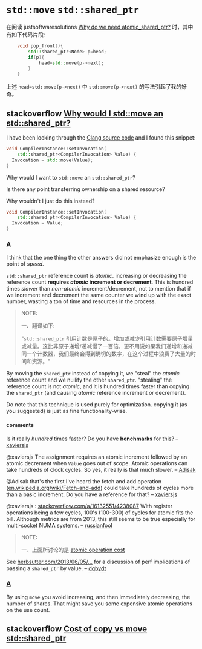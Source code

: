 # `std::move` `std::shared_ptr`

在阅读 justsoftwaresolutions [Why do we need atomic_shared_ptr?](https://www.justsoftwaresolutions.co.uk/threading/why-do-we-need-atomic_shared_ptr.html) 时，其中有如下代码片段:

```C++
    void pop_front(){
        std::shared_ptr<Node> p=head;
        if(p){
            head=std::move(p->next);
        }
    }
```

上述 `head=std::move(p->next)` 中 `std::move(p->next)` 的写法引起了我的好奇。



## stackoverflow [Why would I std::move an std::shared_ptr?](https://stackoverflow.com/questions/41871115/why-would-i-stdmove-an-stdshared-ptr)

I have been looking through the [Clang source code](https://clang.llvm.org/doxygen/CompilerInstance_8cpp_source.html#l00069) and I found this snippet:

```cpp
void CompilerInstance::setInvocation(
    std::shared_ptr<CompilerInvocation> Value) {
  Invocation = std::move(Value);
}
```

Why would I want to `std::move` an `std::shared_ptr`?

Is there any point transferring ownership on a shared resource?

Why wouldn't I just do this instead?

```cpp
void CompilerInstance::setInvocation(
    std::shared_ptr<CompilerInvocation> Value) {
  Invocation = Value;
}
```



### [A](https://stackoverflow.com/a/41874953/10173843)

I think that the one thing the other answers did not emphasize enough is the point of *speed*.

`std::shared_ptr` reference count is *atomic*. increasing or decreasing the reference count **requires *atomic* increment or decrement**. This is hundred times *slower* than *non-atomic* increment/decrement, not to mention that if we increment and decrement the same counter we wind up with the exact number, wasting a ton of time and resources in the process.

> NOTE:
>
> 一、翻译如下:
>
> "`std::shared_ptr` 引用计数是原子的。增加或减少引用计数需要原子增量或减量。这比非原子递增/递减慢了一百倍，更不用说如果我们递增和递减同一个计数器，我们最终会得到确切的数字，在这个过程中浪费了大量的时间和资源。"

By moving the `shared_ptr` instead of copying it, we "steal" the *atomic* reference count and we nullify the other `shared_ptr`. "stealing" the reference count is not *atomic*, and it is hundred times faster than copying the `shared_ptr` (and causing *atomic* reference increment or decrement).

Do note that this technique is used purely for optimization. copying it (as you suggested) is just as fine functionality-wise.



#### comments

Is it really *hundred* times faster? Do you have **benchmarks** for this? – [xaviersjs](https://stackoverflow.com/users/1196033/xaviersjs)

@xaviersjs The assignment requires an atomic increment followed by an atomic decrement when `Value` goes out of scope. Atomic operations can take hundreds of clock cycles. So yes, it really is that much slower. – [Adisak](https://stackoverflow.com/users/14904/adisak)

@Adisak that's the first I've heard the fetch and add operation ([en.wikipedia.org/wiki/Fetch-and-add](https://en.wikipedia.org/wiki/Fetch-and-add)) could take hundreds of cycles more than a basic increment. Do you have a reference for that? – [xaviersjs](https://stackoverflow.com/users/1196033/xaviersjs)

@xaviersjs : [stackoverflow.com/a/16132551/4238087](https://stackoverflow.com/a/16132551/4238087) With register operations being a few cycles, 100's (100-300) of cycles for atomic fits the bill. Although metrics are from 2013, this still seems to be true especially for multi-socket NUMA systems. – [russianfool](https://stackoverflow.com/users/4238087/russianfool)

> NOTE:
>
> 一、上面所讨论的是 [atomic operation cost](https://stackoverflow.com/questions/2538070/atomic-operation-cost) 

See [herbsutter.com/2013/06/05/…](https://herbsutter.com/2013/06/05/gotw-91-solution-smart-pointer-parameters/) for a discussion of perf implications of passing a `shared_ptr` by value. – [dqbydt](https://stackoverflow.com/users/3367247/dqbydt)

### [A](https://stackoverflow.com/a/41871181/10173843)

By using `move` you avoid increasing, and then immediately decreasing, the number of shares. That might save you some expensive atomic operations on the use count.



## stackoverflow [Cost of copy vs move std::shared_ptr](https://stackoverflow.com/questions/70053971/cost-of-copy-vs-move-stdshared-ptr)